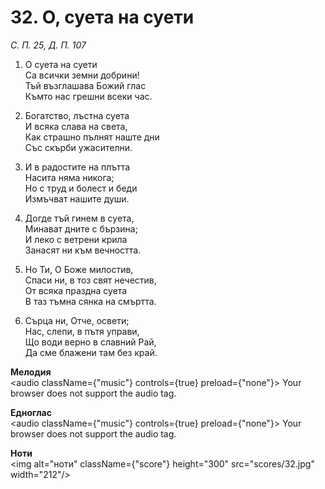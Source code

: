 # 32. О, суета на суети

_С. П. 25, Д. П. 107_

1. О суета на суети  
Са всички земни добрини!  
Тъй възглашава Божий глас  
Къмто нас грешни всеки час.  

2. Богатство, лъстна суета  
И всяка слава на света,  
Как страшно пълнят наште дни  
Със скърби ужасителни.  

3. И в радостите на плътта  
Насита няма никога;  
Но с труд и болест и беди  
Измъчват нашите души.  

4. Догде тъй гинем в суета,  
Минават дните с бързина;  
И леко с ветрени крила  
Занасят ни към вечността.  

5. Но Ти, О Боже милостив,  
Спаси ни, в тоз свят нечестив,  
От всяка праздна суета  
В таз тъмна сянка на смъртта.  

6. Сърца ни, Отче, освети;  
Нас, слепи, в пътя управи,  
Що води верно в славний Рай,  
Да сме блажени там без край.

**Мелодия**  
<audio className={"music"} controls={true} preload={"none"}>
    <source src="mp3/32.mp3" type="audio/mpeg"/>
    Your browser does not support the audio tag.
</audio>

**Едноглас**  
<audio className={"music"} controls={true} preload={"none"}>
    <source src="transp/32.mp3" type="audio/mpeg"/>
    Your browser does not support the audio tag.
</audio>

**Ноти**  
<img alt="ноти" className={"score"} height="300" src="scores/32.jpg" width="212"/>
